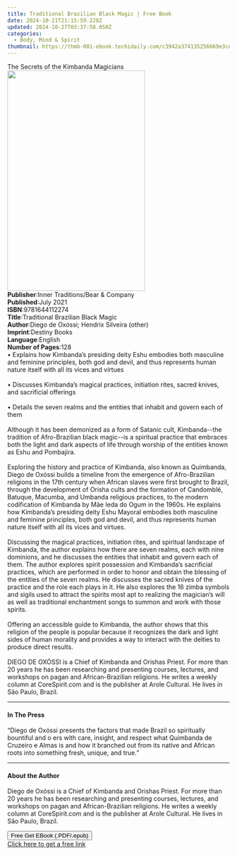 ```yaml
---
title: Traditional Brazilian Black Magic | Free Book
date: 2024-10-21T21:15:59.228Z
updated: 2024-10-27T03:37:58.050Z
categories:
  - Body, Mind & Spirit
thumbnail: https://thmb-001-ebook.techidaily.com/c3942a374135256669e3ce784b7509dd7a0f00b09d59dafcd4dc039f5c1dd7f1.jpg
---
```

<main id="book-container">
  <div class="flex flex-col">
    <div class="book-brief flex-1 py-6 px-4 sm:p-6 md:py-10 md:px-8">
      <!-- brief-->
      <div class="book-brief-main">The Secrets of the Kimbanda Magicians</div>
    </div>
    <div
      class="book-meta-info flex-1 grid gap-4 col-start-1 col-end-3 row-start-1 sm:mb-6 sm:grid-cols-4 lg:gap-6 lg:col-start-2 lg:row-end-6 lg:row-span-6 lg:mb-0"
    >
      <div
        class="book-meta-info-left place-content-center mt-4 p-4 text-sm leading-6 col-start-2 col-span-2 dark:text-slate-400"
      >
        <img
          class="w-full h-500 object-cover rounded-lg sm:h-255 sm:col-span-2 lg:col-span-full"
          src="https://img-001-ebook.techidaily.com/7de1c812dc79fc828718e98c4a8663938b4b0b6a29c205ab35ea44a20b54e37b.jpg"
          alt=""
          width="312"
          height="500"
        />
      </div>
      <div
        class="book-meta-info-right mt-2 col-start-1 row-start-2 col-span-3 self-center"
      >
        <!-- meta data  -->
        <div class="flex flex-col px-4 md:px-8">
          <div class="flex-1">
            <strong>Publisher</strong>:<span class="px-2"
              >Inner Traditions/Bear &amp; Company</span
            >
          </div>
          <div class="flex-1">
            <strong>Published</strong>:<span class="px-2">July 2021</span>
          </div>
          <div class="flex-1">
            <strong>ISBN</strong>:<span class="px-2">9781644112274</span>
          </div>
          <div class="flex-1">
            <strong>Title</strong>:<span class="px-2"
              >Traditional Brazilian Black Magic</span
            >
          </div>
          <div class="flex-1">
            <strong>Author</strong>:<span class="px-2"
              >Diego de Oxóssi; Hendrix Silveira (other)</span
            >
          </div>
          <div class="flex-1">
            <strong>Imprint</strong>:<span class="px-2">Destiny Books</span>
          </div>
          <div class="flex-1">
            <strong>Language</strong>:<span class="px-2">English</span>
          </div>
          <div class="flex-1">
            <strong>Number of Pages</strong>:<span class="px-2">128</span>
          </div>
        </div>
      </div>
    </div>
    <div class="book-description flex-1 py-6 px-4 sm:p-6 md:py-10 md:px-8">
      <div class="book-description-main">
        <div accordion-content="" id="description">
          • Explains how Kimbanda’s presiding deity Eshu embodies both masculine
          and feminine principles, both god and devil, and thus represents human
          nature itself with all its vices and virtues <br /><br />• Discusses
          Kimbanda’s magical practices, initiation rites, sacred knives, and
          sacrificial offerings <br /><br />• Details the seven realms and the
          entities that inhabit and govern each of them <br /><br />Although it
          has been demonized as a form of Satanic cult, Kimbanda--the tradition
          of Afro-Brazilian black magic--is a spiritual practice that embraces
          both the light and dark aspects of life through worship of the
          entities known as Eshu and Pombajira. <br /><br />Exploring the
          history and practice of Kimbanda, also known as Quimbanda, Diego de
          Oxóssi builds a timeline from the emergence of Afro-Brazilian
          religions in the 17th century when African slaves were first brought
          to Brazil, through the development of Orisha cults and the formation
          of Candomblé, Batuque, Macumba, and Umbanda religious practices, to
          the modern codification of Kimbanda by Mãe Ieda do Ogum in the 1960s.
          He explains how Kimbanda’s presiding deity Eshu Mayoral embodies both
          masculine and feminine principles, both god and devil, and thus
          represents human nature itself with all its vices and virtues.
          <br /><br />Discussing the magical practices, initiation rites, and
          spiritual landscape of Kimbanda, the author explains how there are
          seven realms, each with nine dominions, and he discusses the entities
          that inhabit and govern each of them. The author explores spirit
          possession and Kimbanda’s sacrificial practices, which are performed
          in order to honor and obtain the blessing of the entities of the seven
          realms. He discusses the sacred knives of the practice and the role
          each plays in it. He also explores the 16 zimba symbols and sigils
          used to attract the spirits most apt to realizing the magician’s will
          as well as traditional enchantment songs to summon and work with those
          spirits. <br /><br />Offering an accessible guide to Kimbanda, the
          author shows that this religion of the people is popular because it
          recognizes the dark and light sides of human morality and provides a
          way to interact with the deities to produce direct results.
          <br /><br />DIEGO DE OXÓSSI is a Chief of Kimbanda and Orishas Priest.
          For more than 20 years he has been researching and presenting courses,
          lectures, and workshops on pagan and African-Brazilian religions. He
          writes a weekly column at CoreSpirit.com and is the publisher at Arole
          Cultural. He lives in São Paulo, Brazil.
        </div>
        <div class="accordion-fader"></div>
      </div>
    </div>
    <div class="book-excerpts flex-1 py-6 px-4 sm:p-6 md:py-10 md:px-8">
      <!-- excerpts-->
      <div class="book-excerpts-main">
        <hr />
        <h4 class="placeholder placeholder-heading">
          <span>In The Press</span>
        </h4>
        <p>
          “Diego de Oxóssi presents the factors that made Brazil so spiritually
          bountiful and o ers with care, insight, and respect what Quimbanda de
          Cruzeiro e Almas is and how it branched out from its native and
          African roots into something fresh, unique, and true.”
        </p>
      </div>
    </div>
    <div class="book-about-author flex-1 py-6 px-4 sm:p-6 md:py-10 md:px-8">
      <!-- about author-->
      <div class="book-main-author-main">
        <hr />
        <h4 class="placeholder placeholder-heading">
          <span>About the Author</span>
        </h4>
        <p>
          Diego de Oxóssi is a Chief of Kimbanda and Orishas Priest. For more
          than 20 years he has been researching and presenting courses,
          lectures, and workshops on pagan and African-Brazilian religions. He
          writes a weekly column at CoreSpirit.com and is the publisher at Arole
          Cultural. He lives in São Paulo, Brazil.
        </p>
      </div>
    </div>
    <div class="book-free-get flex-1 py-6 px-4 sm:p-6 md:py-10 md:px-8">
      <button
        id="btn-free-get"
        class="bg-blue-500 hover:bg-blue-700 text-white font-bold py-2 px-4 rounded"
      >
        Free Get EBook (.PDF/.epub)
      </button>
      <div id="countdown-display" class="px-2 text-lg mt-2"></div>
      <a
        id="free-link"
        class="hidden bg-blue-500 hover:bg-blue-700 text-white font-bold py-2 px-4 rounded"
        href="https://www.ebooks.com/en-us/book/210133177/traditional-brazilian-black-magic/diego-de-ox-ssi/"
        target="_blank"
        >Click here to get a free link</a
      >
    </div>
    <script>
      let countdownTime = 0;
      let countdownInterval = null;
      document
        .getElementById('btn-free-get')
        .addEventListener('click', startCountdown);
      function startCountdown() {
        countdownTime = new Date().getTime() + 60000 * 3;
        countdownInterval = setInterval(updateCountdown, 1000);
        document.getElementById('btn-free-get').disabled = true;
        document
          .getElementById('btn-free-get')
          .classList.add('bg-gray-500', 'cursor-not-allowed');
      }
      function updateCountdown() {
        let currentTime = new Date().getTime();
        let timeLeft = countdownTime - currentTime;
        let secondsLeft = Math.floor(timeLeft / 1000);
        document.getElementById('countdown-display').innerHTML =
          `Remaining time: ${secondsLeft} seconds.`;
        if (secondsLeft <= 0) {
          clearInterval(countdownInterval);
          document.getElementById('btn-free-get').classList.add('hidden');
          document.getElementById('free-link').classList.remove('hidden');
          document.getElementById('countdown-display').innerHTML = '';
        }
      }
    </script>
  </div>
</main>

<ins class="adsbygoogle"
      style="display:block"
      data-ad-client="ca-pub-7571918770474297"
      data-ad-slot="8358498916"
      data-ad-format="auto"
      data-full-width-responsive="true"></ins>
    
